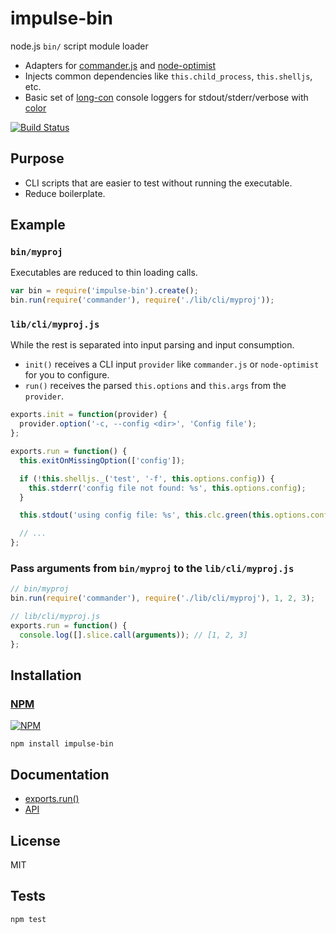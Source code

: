 # impulse-bin

node.js `bin/` script module loader

* Adapters for [commander.js](https://github.com/visionmedia/commander.js) and [node-optimist](https://github.com/substack/node-optimist)
* Injects common dependencies like `this.child_process`, `this.shelljs`, etc.
* Basic set of [long-con](https://github.com/codeactual/long-con) console loggers for stdout/stderr/verbose with [color](https://github.com/medikoo/cli-color)

[![Build Status](https://travis-ci.org/codeactual/impulse-bin.png)](https://travis-ci.org/codeactual/impulse-bin)

## Purpose

* CLI scripts that are easier to test without running the executable.
* Reduce boilerplate.

## Example

### `bin/myproj`

Executables are reduced to thin loading calls.

```js
var bin = require('impulse-bin').create();
bin.run(require('commander'), require('./lib/cli/myproj'));
```

### `lib/cli/myproj.js`

While the rest is separated into input parsing and input consumption.

* `init()` receives a CLI input `provider` like `commander.js` or `node-optimist` for you to configure.
* `run()` receives the parsed `this.options` and `this.args` from the `provider`.

```js
exports.init = function(provider) {
  provider.option('-c, --config <dir>', 'Config file');
};

exports.run = function() {
  this.exitOnMissingOption(['config']);

  if (!this.shelljs._('test', '-f', this.options.config)) {
    this.stderr('config file not found: %s', this.options.config);
  }

  this.stdout('using config file: %s', this.clc.green(this.options.config));

  // ...
};
```

### Pass arguments from `bin/myproj` to the `lib/cli/myproj.js`

```js
// bin/myproj
bin.run(require('commander'), require('./lib/cli/myproj'), 1, 2, 3);

// lib/cli/myproj.js
exports.run = function() {
  console.log([].slice.call(arguments)); // [1, 2, 3]
};
```

## Installation

### [NPM](https://npmjs.org/package/impulse-bin)

[![NPM](https://nodei.co/npm/impulse-bin.png?downloads=true)](https://nodei.co/npm/impulse-bin/)

    npm install impulse-bin

## Documentation

* [exports.run()](docs/exports-run.md)
* [API](docs/ImpulseBin.md)

## License

  MIT

## Tests

    npm test
